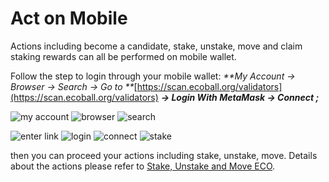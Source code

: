 # Act on Mobile

Actions including become a candidate, stake, unstake, move and claim staking rewards can all be performed on mobile wallet.

Follow the step to login through your mobile wallet: _**My Account → Browser → Search → Go to **_[https://scan.ecoball.org/validators](https://scan.ecoball.org/validators) _**→ Login With MetaMask → Connect ;**_

![my account](../../.gitbook/assets/0.jpg) ![browser](../../.gitbook/assets/-2.jpg) ![search](../../.gitbook/assets/-1.jpg)

![enter link](../../.gitbook/assets/0.55.jpg) ![login](../../.gitbook/assets/1.jpg) ![connect](../../.gitbook/assets/2.jpg) ![stake](../../.gitbook/assets/3.jpg)

then you can proceed your actions including stake, unstake, move. Details about the actions please refer to [Stake, Unstake and Move ECO](stake-unstake-and-move-eco.md).
